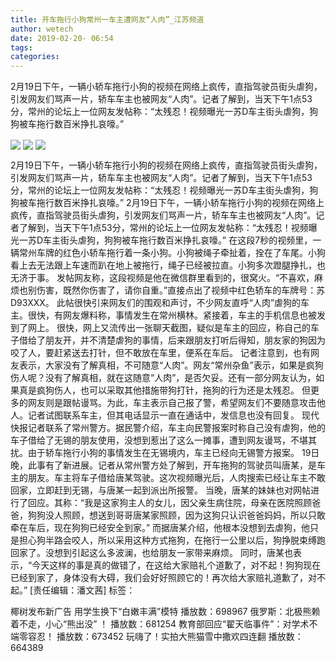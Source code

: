 ```yaml
---
title: 开车拖行小狗常州一车主遭网友“人肉”_江苏频道
author: wetech
date: 2019-02-20- 06:54
tags: 
categories: 
---
```

2月19日下午，一辆小轿车拖行小狗的视频在网络上疯传，直指驾驶员街头虐狗，引发网友们骂声一片，轿车车主也被网友“人肉”。记者了解到，当天下午1点53分，常州的论坛上一位网友发帖称：“太残忍！视频曝光一苏D车主街头虐狗，狗狗被车拖行数百米挣扎哀嚎。”
<!-- more -->
                
<img align="center" border="0" src="http://p3.ifengimg.com/a/2019_08/af33acb013f4743_size63_w600_h516.jpg" />
                
<img align="center" border="0" src="http://p1.ifengimg.com/a/2019_08/6fb7257638ac996_size79_w600_h758.jpg" />
                
<img align="center" border="0" src="http://p2.ifengimg.com/a/2016/0810/204c433878d5cf9size1_w16_h16.png" />
            
2月19日下午，一辆小轿车拖行小狗的视频在网络上疯传，直指驾驶员街头虐狗，引发网友们骂声一片，轿车车主也被网友“人肉”。记者了解到，当天下午1点53分，常州的论坛上一位网友发帖称：“太残忍！视频曝光一苏D车主街头虐狗，狗狗被车拖行数百米挣扎哀嚎。”
2月19日下午，一辆小轿车拖行小狗的视频在网络上疯传，直指驾驶员街头虐狗，引发网友们骂声一片，轿车车主也被网友“人肉”。记者了解到，当天下午1点53分，常州的论坛上一位网友发帖称：“太残忍！视频曝光一苏D车主街头虐狗，狗狗被车拖行数百米挣扎哀嚎。”
在这段7秒的视频里，一辆常州车牌的红色小轿车拖行着一条小狗。小狗被绳子牵扯着，拴在了车尾。小狗看上去无法跟上车速而趴在地上被拖行，绳子已经被拉直。小狗多次蹬腿挣扎，也无济于事。
发帖网友称，这段视频是他在微信群里看到的，很窝火。“不喜欢，麻烦也别伤害，既然你伤害了，请你自重。”直接点出了视频中红色轿车的车牌号：苏D93XXX。
此帖很快引来网友们的围观和声讨，不少网友直呼“人肉”虐狗的车主。很快，有网友爆料称，事情发生在常州横林。紧接着，车主的手机信息也被发到了网上。
很快，网上又流传出一张聊天截图，疑似是车主的回应，称自己的车子借给了朋友开，并不清楚虐狗的事情，后来跟朋友打听后得知，朋友家的狗因为咬了人，要赶紧送去打针，但不敢放在车里，便系在车后。
记者注意到，也有网友表示，大家没有了解真相，不可随意“人肉”。网友“常州杂鱼”表示，如果是疯狗伤人呢？没有了解真相，就在这随意“人肉”，是否欠妥。还有一部分网友认为，如果真是疯狗伤人，也可以采取其他措施带狗打针，拖狗的行为还是太残忍。
但更多的网友则是跟帖谩骂。为此，车主表示自己报了警，希望网友们不要随意攻击他人。记者试图联系车主，但其电话显示一直在通话中，发信息也没有回复。
现代快报记者联系了常州警方。据民警介绍，车主向民警报案时称自己没有虐狗，他的车子借给了无锡的朋友使用，没想到惹出了这么一摊事，遭到网友谩骂，不堪其扰。由于轿车拖行小狗的事情发生在无锡境内，车主已经向无锡警方报案。
19日晚，此事有了新进展。记者从常州警方处了解到，开车拖狗的驾驶员叫唐某，是车主的朋友。车主将车子借给唐某驾驶。这次视频曝光后，人肉搜索已经让车主不敢回家，立即赶到无锡，与唐某一起到派出所报警。
当晚，唐某的妹妹也对网帖进行了回应。其称：“我是这家狗主人的女儿，因父亲生病住院，母亲在医院照顾爸爸，狗狗没人照顾，想送到哥哥唐某家照顾，因为这狗只认识爸爸妈妈，所以只敢牵在车后，现在狗狗已经安全到家。”
而据唐某介绍，他根本没想到去虐狗，他只是担心狗半路会咬人，所以采用这种方式拖狗，在拖行一公里以后，狗挣脱束缚跑回家了。没想到引起这么多波澜，也给朋友一家带来麻烦。
同时，唐某也表示，“今天这样的事是真的做错了，在这给大家赔礼个道歉了，对不起！狗狗现在已经到家了，身体没有大碍，我们会好好照顾它的！再次给大家赔礼道歉了，对不起。”
[责任编辑：潘文茜]
标签：
 
 
 
 
             
椰树发布新广告 用学生换下“白嫩丰满”模特
播放数：698967
俄罗斯：北极熊赖着不走，小心“熊出没” ！
播放数：681254
教育部回应“翟天临事件”：对学术不端零容忍！
播放数：673452
玩嗨了！实拍大熊猫雪中撒欢四连翻
播放数：664389
